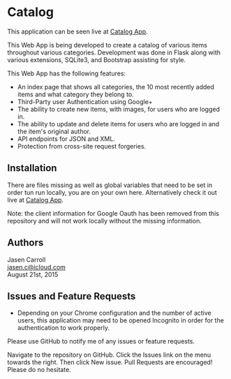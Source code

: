 # Catalog

This application can be seen live at [Catalog App](https://catalog-application.herokuapp.com/).

This Web App is being developed to create a catalog of various items throughout various categories. Development was done in Flask along with various extensions, SQLite3, and Bootstrap assisting for style.

This Web App has the following features:

* An index page that shows all categories, the 10 most recently added items and what category they belong to.
* Third-Party user Authentication using Google+
* The ability to create new items, with images, for users who are logged in.
* The ability to update and delete items for users who are logged in and the item's original author.
* API endpoints for JSON and XML.
* Protection from cross-site request forgeries.

## Installation

There are files missing as well as global variables that need to be set in
order tun run locally, you are on your own here. Alternatively check it out
live at [Catalog App](https://catalog-application.herokuapp.com/).

Note: the client information for Google Oauth has been removed from this repository and will not work locally without the missing information.

## Authors
Jasen Carroll  
jasen.c@icloud.com  
August 21st, 2015

## Issues and Feature Requests

* Depending on your Chrome configuration and the number of active users, this application may need to be opened Incognito in order for the authentication to work properly.

Please use GitHub to notify me of any issues or feature requests.

Navigate to the repository on GitHub.
Click the Issues link on the menu towards the right.
Then click New issue.
Pull Requests are encouraged! Please do no hesitate.
